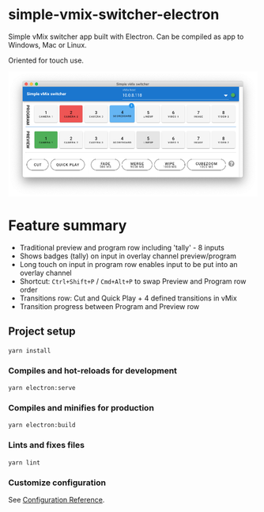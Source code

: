 # simple-vmix-switcher-electron

Simple vMix switcher app built with Electron. Can be compiled as app to Windows, Mac or Linux.

Oriented for touch use.

![Simple vMix Switcher Electron](./readme_assets/overview_030.png "Application overview")

# Feature summary
 - Traditional preview and program row including 'tally' - 8 inputs
 - Shows badges (tally) on input in overlay channel preview/program
 - Long touch on input in program row enables input to be put into an overlay channel
 - Shortcut: `Ctrl+Shift+P` / `Cmd+Alt+P` to swap Preview and Program row order
 - Transitions row: Cut and Quick Play + 4 defined transitions in vMix
 - Transition progress between Program and Preview row

## Project setup
```
yarn install
```

### Compiles and hot-reloads for development
```
yarn electron:serve
```

### Compiles and minifies for production
```
yarn electron:build
```

### Lints and fixes files
```
yarn lint
```

### Customize configuration
See [Configuration Reference](https://cli.vuejs.org/config/).
